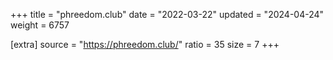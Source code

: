 +++
title = "phreedom.club"
date = "2022-03-22"
updated = "2024-04-24"
weight = 6757

[extra]
source = "https://phreedom.club/"
ratio = 35
size = 7
+++
